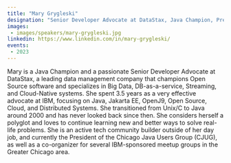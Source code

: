 ```yaml
---
title: "Mary Grygleski"
designation: "Senior Developer Advocate at DataStax, Java Champion, President of Chicago-JUG"
images:
 - images/speakers/mary-grygleski.jpg
linkedin: https://www.linkedin.com/in/mary-grygleski/
events:
 - 2023
---
```


Mary is a Java Champion and a passionate Senior Developer Advocate at DataStax, a leading data management company that champions Open Source software and specializes in Big Data, DB-as-a-service, Streaming, and Cloud-Native systems. She spent 3.5 years as a very effective advocate at IBM, focusing on Java, Jakarta EE, OpenJ9, Open Source, Cloud, and Distributed Systems. She transitioned from Unix/C to Java around 2000 and has never looked back since then. She considers herself a polyglot and loves to continue learning new and better ways to solve real-life problems. She is an active tech community builder outside of her day job, and currently the President of the Chicago Java Users Group (CJUG), as well as a co-organizer for several IBM-sponsored meetup groups in the Greater Chicago area.